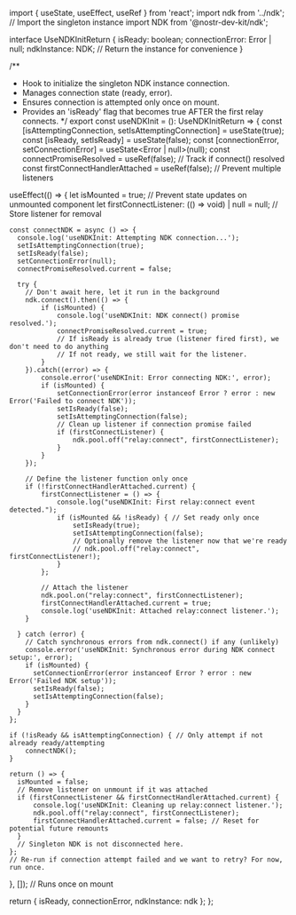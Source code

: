 import { useState, useEffect, useRef } from 'react';
import ndk from '../ndk'; // Import the singleton instance
import NDK from '@nostr-dev-kit/ndk';

interface UseNDKInitReturn {
  isReady: boolean;
  connectionError: Error | null;
  ndkInstance: NDK; // Return the instance for convenience
}

/**
 * Hook to initialize the singleton NDK instance connection.
 * Manages connection state (ready, error).
 * Ensures connection is attempted only once on mount.
 * Provides an 'isReady' flag that becomes true AFTER the first relay connects.
 */
export const useNDKInit = (): UseNDKInitReturn => {
  const [isAttemptingConnection, setIsAttemptingConnection] = useState<boolean>(true);
  const [isReady, setIsReady] = useState<boolean>(false);
  const [connectionError, setConnectionError] = useState<Error | null>(null);
  const connectPromiseResolved = useRef<boolean>(false); // Track if connect() resolved
  const firstConnectHandlerAttached = useRef<boolean>(false); // Prevent multiple listeners

  useEffect(() => {
    let isMounted = true; // Prevent state updates on unmounted component
    let firstConnectListener: (() => void) | null = null; // Store listener for removal

    const connectNDK = async () => {
      console.log('useNDKInit: Attempting NDK connection...');
      setIsAttemptingConnection(true);
      setIsReady(false);
      setConnectionError(null);
      connectPromiseResolved.current = false;

      try {
        // Don't await here, let it run in the background
        ndk.connect().then(() => {
            if (isMounted) {
                console.log('useNDKInit: NDK connect() promise resolved.');
                connectPromiseResolved.current = true;
                // If isReady is already true (listener fired first), we don't need to do anything
                // If not ready, we still wait for the listener.
            }
        }).catch((error) => {
            console.error('useNDKInit: Error connecting NDK:', error);
            if (isMounted) {
                setConnectionError(error instanceof Error ? error : new Error('Failed to connect NDK'));
                setIsReady(false);
                setIsAttemptingConnection(false);
                // Clean up listener if connection promise failed
                if (firstConnectListener) {
                    ndk.pool.off("relay:connect", firstConnectListener);
                }
            }
        });

        // Define the listener function only once
        if (!firstConnectHandlerAttached.current) {
            firstConnectListener = () => {
                console.log("useNDKInit: First relay:connect event detected.");
                if (isMounted && !isReady) { // Set ready only once
                    setIsReady(true);
                    setIsAttemptingConnection(false);
                    // Optionally remove the listener now that we're ready
                    // ndk.pool.off("relay:connect", firstConnectListener!);
                }
            };

            // Attach the listener
            ndk.pool.on("relay:connect", firstConnectListener);
            firstConnectHandlerAttached.current = true;
            console.log('useNDKInit: Attached relay:connect listener.');
        }

      } catch (error) {
        // Catch synchronous errors from ndk.connect() if any (unlikely)
        console.error('useNDKInit: Synchronous error during NDK connect setup:', error);
        if (isMounted) {
          setConnectionError(error instanceof Error ? error : new Error('Failed NDK setup'));
          setIsReady(false);
          setIsAttemptingConnection(false);
        }
      }
    };

    if (!isReady && isAttemptingConnection) { // Only attempt if not already ready/attempting
        connectNDK();
    }

    return () => {
      isMounted = false;
      // Remove listener on unmount if it was attached
      if (firstConnectListener && firstConnectHandlerAttached.current) {
          console.log('useNDKInit: Cleaning up relay:connect listener.');
          ndk.pool.off("relay:connect", firstConnectListener);
          firstConnectHandlerAttached.current = false; // Reset for potential future remounts
      }
      // Singleton NDK is not disconnected here.
    };
    // Re-run if connection attempt failed and we want to retry? For now, run once.
  }, []); // Runs once on mount

  return { isReady, connectionError, ndkInstance: ndk };
}; 